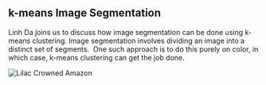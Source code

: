## k-means Image Segmentation

Linh Da joins us to discuss how image segmentation can be done using k-means clustering. Image segmentation involves dividing an image into a distinct set of segments.  One such approach is to do this purely on color, in which case, k-means clustering can get the job done.


 ![Lilac Crowned Amazon](https://s3.amazonaws.com/dataskeptic.com/images/2022/segmented-yoshi.png)
